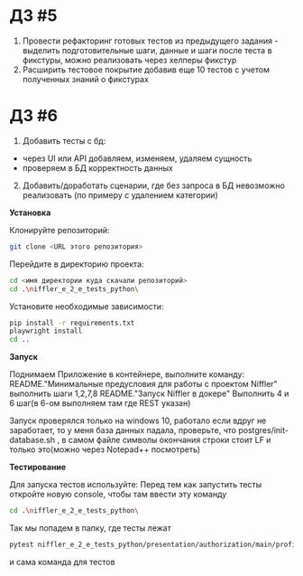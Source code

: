 



# ДЗ #5
1. Провести рефакторинг готовых тестов из предыдущего задания - выделить подготовительные шаги, данные и шаги после теста в фикстуры, можно  реализовать через хелперы фикстур
2. Расширить тестовое покрытие добавив еще 10 тестов с учетом полученных знаний о фикстурах

# ДЗ #6
1. Добавить тесты с бд:

- через UI или API добавляем, изменяем, удаляем сущность
- проверяем в БД корректность данных

2. Добавить/доработать сценарии, где без запроса в БД невозможно реализовать (по примеру с удалением категории)


**Установка**

Клонируйте репозиторий:
```bash
git clone <URL этого репозитория>
```

Перейдите в директорию проекта:
```bash
cd <имя директории куда скачали репозиторий>
cd .\niffler_e_2_e_tests_python\
```

Установите необходимые зависимости:
```bash
pip install -r requirements.txt
playwright install
cd ..
```


**Запуск**

Поднимаем Приложение в контейнере, выполните команду:
README."Минимальные предусловия для работы с проектом Niffler" выполнить шаги 1,2,7,8
README."Запуск Niffler в докере" Выполнить 4 и 6 шаг(в 6-ом выполняем там где REST указан)

Запуск проверялся только на windows 10, работало
если вдруг не заработает, то у меня база данных падала, проверьте, что postgres/init-database.sh , в самом файле символы окончания строки стоит LF и только это(можно через Notepad++ посмотреть)

**Тестирование**

Для запуска тестов используйте:
Перед тем как запустить тесты откройте новую console, чтобы там ввести эту команду

```bash
cd .\niffler_e_2_e_tests_python\
```
Так мы попадем в папку, где тесты лежат
```bash
pytest niffler_e_2_e_tests_python/presentation/authorization/main/profile/test_profile.py niffler_e_2_e_tests_python/presentation/authorization/main/tests_main.py niffler_e_2_e_tests_python/presentation/authorization/test_authorization.py niffler_e_2_e_tests_python/presentation/registration/test_registration.py niffler_e_2_e_tests_python/presentation/test_presentation.py -v
```
и сама команда для тестов



